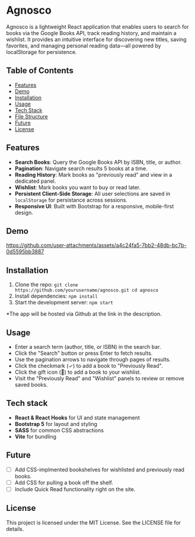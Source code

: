 # Agnosco

Agnosco is a lightweight React application that enables users to search for books via the Google Books API, track reading history, and maintain a wishlist. It provides an intuitive interface for discovering new titles, saving favorites, and managing personal reading data—all powered by localStorage for persistence.

## Table of Contents

- [Features](#Features)
- [Demo](#Demo)
- [Installation](#Installation)
- [Usage](#Usage)
- [Tech Stack](#TechStack)
- [File Structure](#FileStructure)
- [Future](#Future)
- [License](#License)

## Features

- **Search Books**: Query the Google Books API by ISBN, title, or author.
- **Pagination**: Navigate search results 5 books at a time.
- **Reading History**: Mark books as "previously read" and view in a dedicated panel.
- **Wishlist**: Mark books you want to buy or read later.
- **Persistent Client-Side Storage**: All user selections are saved in `localStorage` for persistance across sessions.
- **Responsive UI**: Built with Bootstrap for a responsive, mobile-first design.

## Demo

https://github.com/user-attachments/assets/a4c24fa5-7bb2-48db-bc7b-0d5595bb3887

## Installation

1. Clone the repo:
   `git clone https://github.com/yourusername/agnosco.git
    cd agnosco`
2. Install dependencies:
   `npm install`
3. Start the development server:
   `npm start`

*The app will be hosted via Github at the link in the description.

## Usage

- Enter a search term (author, title, or ISBN) in the search bar.
- Click the "Search" button or press Enter to fetch results.
- Use the pagination arrows to navigate through pages of results.
- Click the checkmark (✓) to add a book to "Previously Read".
- Click the gift icon (🎁) to add a book to your wishlist.
- Visit the "Previously Read" and "Wishlist" panels to review or remove saved books.

## Tech stack

- **React & React Hooks** for UI and state management
- **Bootstrap 5** for layout and styling
- **SASS** for common CSS abstractions
- **Vite** for bundling

## Future

- [ ] Add CSS-implmented bookshelves for wishlisted and previously read books.
- [ ] Add CSS for pulling a book off the shelf.
- [ ] Include Quick Read functionality right on the site.

## License

This project is licensed under the MIT License. See the LICENSE file for details.
